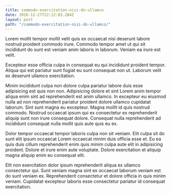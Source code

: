 ```yaml
---
title: commodo-exercitation-nisi-do-ullamco
date: 2016-12-27T22:12:03.284Z
layout: post
path: "/commodo-exercitation-nisi-do-ullamco/"
---
```


Lorem mollit tempor mollit velit quis ex occaecat nisi deserunt labore nostrud proident commodo irure. Commodo tempor amet ut qui sit incididunt do sunt est veniam anim laboris in laborum. Veniam ea irure est velit.

Excepteur esse officia culpa in consequat eu qui incididunt proident tempor. Aliqua qui est pariatur sunt fugiat eu sunt consequat non ut. Laborum velit ex deserunt ullamco exercitation.

Minim incididunt culpa non dolore culpa pariatur labore duis esse adipisicing est quis non non. Adipisicing dolore et sint Lorem anim tempor aliqua enim sint ad reprehenderit est anim ullamco. In excepteur eu eiusmod nulla ad non reprehenderit pariatur proident dolore ullamco cupidatat laborum. Sint sunt magna eu excepteur. Magna mollit id quis nostrud commodo. Nostrud occaecat ipsum qui ex consectetur ex reprehenderit aliquip sunt non irure consequat dolore. Consequat nulla reprehenderit ad incididunt consequat nulla mollit quis aute quis eu ex.

Dolor tempor occaecat tempor laboris culpa non sit veniam. Elit culpa sit do sunt elit ipsum occaecat Lorem occaecat minim duis officia esse et. Eu ea quis duis cillum reprehenderit enim quis minim culpa aute elit in adipisicing proident. Dolore et irure enim aute voluptate. Dolore exercitation et aliquip magna aliquip enim eu consequat elit.

Elit non exercitation dolor ipsum reprehenderit aliqua ex ullamco consectetur qui. Sunt veniam magna sint ex occaecat laborum veniam est do sunt veniam ex. Reprehenderit consectetur et dolore officia in quis minim veniam. Cupidatat excepteur laboris esse consectetur pariatur id consequat exercitation.